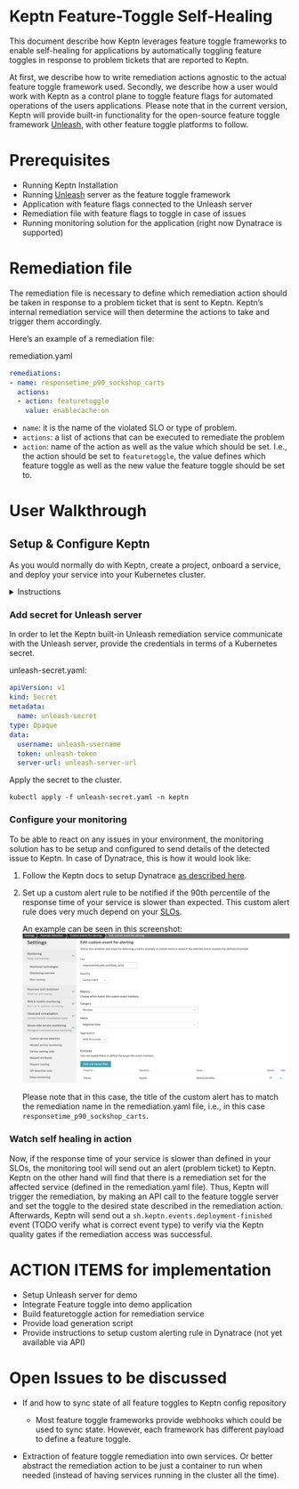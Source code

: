 
# Keptn Feature-Toggle Self-Healing

This document describe how Keptn leverages feature toggle frameworks to enable self-healing for applications by automatically toggling feature toggles in response to problem tickets that are reported to Keptn.

At first, we describe how to write remediation actions agnostic to the actual feature toggle framework used. Secondly, we describe how a user would work with Keptn as a control plane to toggle feature flags for automated operations of the users applications. 
Please note that in the current version, Keptn will provide built-in functionality for the open-source feature toggle framework [Unleash](https://unleash.github.io/), with other feature toggle platforms to follow.


# Prerequisites



*   Running Keptn Installation
*   Running [Unleash](https://unleash.github.io/) server as the feature toggle framework
*   Application with feature flags connected to the Unleash server
*   Remediation file with feature flags to toggle in case of issues
*   Running monitoring solution for the application (right now Dynatrace is supported)


# Remediation file

The remediation file is necessary to define which remediation action should be taken in response to a problem ticket that is sent to Keptn. Keptn’s internal remediation service will then determine the actions to take and trigger them accordingly. 

Here’s an example of a remediation file:

remediation.yaml

```yaml
remediations:
- name: responsetime_p90_sockshop_carts
  actions:
  - action: featuretoggle
    value: enablecache:on
```


*   `name`: it is the name of the violated SLO or type of problem.
*   `actions`: a list of actions that can be executed to remediate the problem
*   `action`: name of the action as well as the value which should be set. I.e., the action should be set to `featuretoggle`, the value defines which feature toggle as well as the new value the feature toggle should be set to.


# User Walkthrough


## Setup & Configure Keptn 

As you would normally do with Keptn, create a project, onboard a service, and deploy your service into your Kubernetes cluster.

<details><summary>Instructions</summary>

### Create project 

Create a Keptn project which where you want to onboard your service. Define all stages you want to have in your project in a shipyard file, similar to the [Keptn docs](https://keptn.sh/docs/0.5.0/usecases/onboard-carts-service/#create-project-sockshop).

```
keptn create project PROJECTNAME --shipyard=shipyard.yaml
```





### Onboard a service

Onboard the service and add the remediation file as a resource.


```
keptn onboard service SERVICENAME --project=PROJECTNAME --chart=HELMCHART
```


Configure Keptn - add the remediation file


```
keptn add-resource --project=PROJECTNAME --service=SERVICENAME --stage=STAGENAME --resource=remediation.yaml
```

Deploy your application to Keptn.

```
keptn send event new-artifact --project=PROJECTNAME --service=SERVICENAME --image=docker.io/IMAGENAME --tag=TAG
```

</details>


### Add secret for Unleash server

In order to let the Keptn built-in Unleash remediation service communicate with the Unleash server, provide the credentials in terms of a Kubernetes secret.

unleash-secret.yaml:

```yaml
apiVersion: v1
kind: Secret
metadata:
  name: unleash-secret
type: Opaque
data:
  username: unleash-username
  token: unleash-token
  server-url: unleash-server-url
```


Apply the secret to the cluster.

```
kubectl apply -f unleash-secret.yaml -n keptn
```

<!--
ALTERNATIVE

```
#keptn add secret secret.yaml # needed to access the unleash server
#keptn apply uniform --project=PROJECTNAME uniform.yaml
```

uniform not needed right now since unleash is built in as action in Keptn core remediation service 
-->

### Configure your monitoring

To be able to react on any issues in your environment, the monitoring solution has to be setup and configured to send details of the detected issue to Keptn. In case of Dynatrace, this is how it would look like:

1. Follow the Keptn docs to setup Dynatrace [as described here](https://keptn.sh/docs/0.5.0/reference/monitoring/dynatrace/).

2. Set up a custom alert rule to be notified if the 90th percentile of the response time of your service is slower than expected. This custom alert rule does very much depend on your [SLOs](https://github.com/keptn/spec/blob/master/sre.md). 

    An example can be seen in this screenshot:
    ![Custom alert](./assets/dt-custom-alert.png)

    Please note that in this case, the title of the custom alert has to match the remediation name in the remediation.yaml file, i.e., in this case `responsetime_p90_sockshop_carts`.



### Watch self healing in action

Now, if the response time of your service is slower than defined in your SLOs, the monitoring tool will send out an alert (problem ticket) to Keptn. Keptn on the other hand will find that there is a remediation set for the affected service (defined in the remediation.yaml file). Thus, Keptn will trigger the remediation, by making an API call to the feature toggle server and set the toggle to the desired state described in the remediation action. Afterwards, Keptn will send out a `sh.keptn.events.deployment-finished` event (TODO verify what is correct event type) to verify via the Keptn quality gates if the remediation access was successful. 


# **ACTION ITEMS for implementation**

*   Setup Unleash server for demo
*   Integrate Feature toggle into demo application
*   Build featuretoggle action for remediation service
*   Provide load generation script
*   Provide instructions to setup custom alerting rule in Dynatrace (not yet available via API)

# Open Issues to be discussed

* If and how to sync state of all feature toggles to Keptn config repository
    - Most feature toggle frameworks provide webhooks which could be used to sync state. However, each framework has different payload to define a feature toggle.

* Extraction of feature toggle remediation into own services. Or better abstract the remediation action to be just a container to run when needed (instead of having services running in the cluster all the time).

